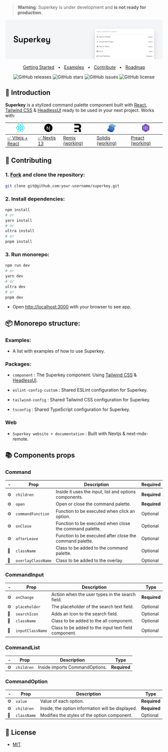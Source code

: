 > **Warning**: Superkey is under development and **is not ready for production**.

<div align="center">

<a href="#">
<img src="./web/public/images/banner_gh.jpg" />
</a>

<p></p>

<a href="https://superkey.vercel.app/docs/getting-started">Getting Started</a>
<span>&nbsp;&nbsp;•&nbsp;&nbsp;</span>
<a href="https://github.com/pheralb/superkey/tree/main/examples">Examples</a>
<span>&nbsp;&nbsp;•&nbsp;&nbsp;</span>
<a href="#-getting-started">Contribute</a>
<span>&nbsp;&nbsp;•&nbsp;&nbsp;</span>
<a href="#-roadmap">Roadmap</a>

![GitHub releases](https://img.shields.io/github/release/pheralb/superkey)
![GitHub stars](https://img.shields.io/github/stars/pheralb/superkey)
![GitHub issues](https://img.shields.io/github/issues/pheralb/superkey)
![GitHub license](https://img.shields.io/github/license/pheralb/superkey)

</div>

## 👋 Introduction

**Superkey** is a stylized command palette component built with [React](https://reactjs.org/), [Tailwind CSS](https://tailwindcss.com/) & [HeadlessUI](https://headlessui.com/) ready to be used in your next project. Works with:

| <img src="./web/public/images/other/react.svg" height="26px" alt="React"> | <img src="./web/public/images/other/nextjs.svg" height="26px" alt="Nextjs"> | <img src="./web/public/images/other/remix.svg" height="26px" alt="Remix"> | <img src="./web/public/images/other/solidjs.svg" height="26px" alt="Solidjs"> | <img src="./web/public/images/other/preact.svg" height="26px" alt="Preact"> |
| ------------------------------------------------------------------------- | --------------------------------------------------------------------------- | ------------------------------------------------------------------------- | ----------------------------------------------------------------------------- | --------------------------------------------------------------------------- |
| [✅ Vitejs + React](https://vitejs.dev/)                                  | [✅ Nextjs 13](https://nextjs.org/)                                         | [Remix (working)](https://remix.run/)                                            | [Solidjs (working)](https://www.solidjs.com/)                                        | [Preact (working)](https://preactjs.com/)                                          |

## 🤝 Contributing

### 1. [Fork](https://github.com/pheralb/superkey/fork) and clone the repository:

```bash
git clone git@github.com:your-username/superkey.git
```

### 2. Install dependencies:

```bash
npm install
# or
yarn install
# or
ultra install
# or
pnpm install
```

### 3. Run monorepo:

```bash
npm run dev
# or
yarn dev
# or
ultra dev
# or
pnpm dev
```

- Open [http://localhost:3000](http://localhost:3000) with your browser to see app.

## 📦 Monorepo structure:

### Examples:

- A list with examples of how to use Superkey.

### Packages:

- `component` : The Superkey component. Using [Tailwind CSS](https://tailwindcss.com/) & [HeadlessUI](https://headlessui.com/).

- `eslint-config-custom` : Shared ESLint configuration for Superkey.

- `tailwind-config` : Shared Tailwind CSS configuration for Superkey.

- `tsconfig` : Shared TypeScript configuration for Superkey.

### Web

- `Superkey website + documentation` : Built with Nextjs & next-mdx-remote.

## 📚 Components props

### Command

| -   | Prop               | Description                                              | Required     |
| --- | ------------------ | -------------------------------------------------------- | ------------ |
| ⚙️  | `children`         | Inside it uses the input, list and options components.   | **Required** |
| ⚙️  | `open`             | Open or close the command palette.                       | **Required** |
| ⚙️  | `commandFunction`  | Function to be executed when click an option.            | Optional     |
| ⚙️  | `onClose`          | Function to be executed when close the command palette.  | Optional     |
| ⚙️  | `afterLeave`       | Function to be executed after close the command palette. | Optional     |
| 🎨  | `className`        | Class to be added to the command palette.                | Optional     |
| 🎨  | `overlayClassName` | Class to be added to the overlay.                        | Optional     |

### CommandInput

| -   | Prop             | Description                                          | Type         |
| --- | ---------------- | ---------------------------------------------------- | ------------ |
| ⚙️  | `onChange`       | Action when the user types in the search field.      | **Required** |
| ⚙️  | `placeholder`    | The placeholder of the search text field.            | Optional     |
| 🎨  | `searchIcon`     | Adds an icon to the search field.                    | Optional     |
| 🎨  | `className`      | Class to be added to the all component.              | Optional     |
| 🎨  | `inputClassName` | Class to be added to the input text field component. | Optional     |

### CommandList

| -   | Prop       | Description                    | Type         |
| --- | ---------- | ------------------------------ | ------------ |
| ⚙️  | `children` | Inside imports CommandOptions. | **Required** |

### CommandOption

| -   | Prop        | Description                                       | Type         |
| --- | ----------- | ------------------------------------------------- | ------------ |
| ⚙️  | `value`     | Value of each option.                             | **Required** |
| ⚙️  | `children`  | Inside, the option information will be displayed. | **Required** |
| 🎨  | `className` | Modifies the styles of the option component.      | Optional     |

## 🔑 License

- [MIT](https://github.com/pheralb/superkey/blob/main/LICENSE).
